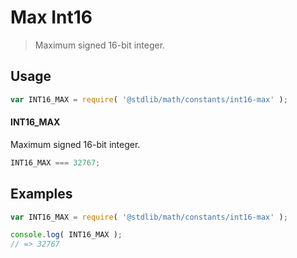 # Max Int16

> Maximum signed 16-bit integer.

<!-- <usage> -->

## Usage

``` javascript
var INT16_MAX = require( '@stdlib/math/constants/int16-max' );
```

#### INT16_MAX

Maximum signed 16-bit integer.

``` javascript
INT16_MAX === 32767;
```

<!-- </usage> -->


<!-- <examples> -->

## Examples

<!-- TODO: better example -->

``` javascript
var INT16_MAX = require( '@stdlib/math/constants/int16-max' );

console.log( INT16_MAX );
// => 32767
```

<!-- </examples> -->


<!-- <links> -->

<!-- </links> -->
